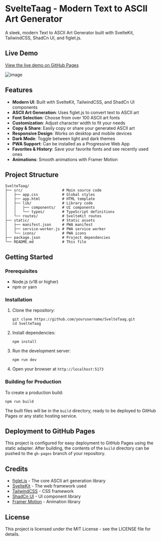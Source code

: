 # SvelteTaag - Modern Text to ASCII Art Generator

A sleek, modern Text to ASCII Art Generator built with SvelteKit, TailwindCSS, ShadCn UI, and figlet.js.

## Live Demo

[View the live demo on GitHub Pages](https://thatplatypus.github.io/SvelteTaag/) 

![image](https://github.com/user-attachments/assets/dfb0f0b6-5ce8-468c-983a-d2f69bc53da4)


## Features

- **Modern UI**: Built with SvelteKit, TailwindCSS, and ShadCn UI components
- **ASCII Art Generation**: Uses figlet.js to convert text to ASCII art
- **Font Selection**: Choose from over 100 ASCII art fonts
- **Customization**: Adjust character width to fit your needs
- **Copy & Share**: Easily copy or share your generated ASCII art
- **Responsive Design**: Works on desktop and mobile devices
- **Dark Mode**: Toggle between light and dark themes
- **PWA Support**: Can be installed as a Progressive Web App
- **Favorites & History**: Save your favorite fonts and see recently used ones
- **Animations**: Smooth animations with Framer Motion

## Project Structure

```
SvelteTaag/
├── src/                  # Main source code
│   ├── app.css           # Global styles
│   ├── app.html          # HTML template
│   ├── lib/              # Library code
│   │   ├── components/   # UI components
│   │   └── types/        # TypeScript definitions
│   └── routes/           # SvelteKit routes
├── static/               # Static assets
│   ├── manifest.json     # PWA manifest
│   ├── service-worker.js # PWA service worker
│   └── icons/            # PWA icons
├── package.json          # Project dependencies
└── README.md             # This file
```

## Getting Started

### Prerequisites

- Node.js (v18 or higher)
- npm or yarn

### Installation

1. Clone the repository:
   ```
   git clone https://github.com/yourusername/SvelteTaag.git
   cd SvelteTaag
   ```

2. Install dependencies:
   ```
   npm install
   ```

3. Run the development server:
   ```
   npm run dev
   ```

4. Open your browser at `http://localhost:5173`

### Building for Production

To create a production build:

```
npm run build
```

The built files will be in the `build` directory, ready to be deployed to GitHub Pages or any static hosting service.

## Deployment to GitHub Pages

This project is configured for easy deployment to GitHub Pages using the static adapter. After building, the contents of the `build` directory can be pushed to the `gh-pages` branch of your repository.

## Credits

- [figlet.js](https://github.com/patorjk/figlet.js) - The core ASCII art generation library
- [SvelteKit](https://kit.svelte.dev/) - The web framework used
- [TailwindCSS](https://tailwindcss.com/) - CSS framework
- [ShadCn UI](https://ui.shadcn.com/) - UI component library
- [Framer Motion](https://www.framer.com/motion/) - Animation library

## License

This project is licensed under the MIT License - see the LICENSE file for details. 
